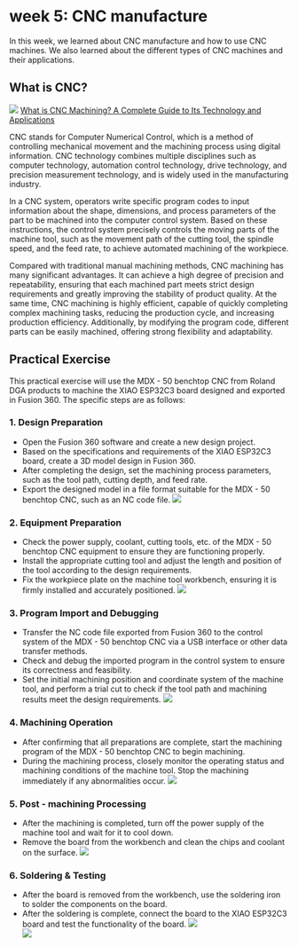 # week 5: CNC manufacture
In this week, we learned about CNC manufacture and how to use CNC machines. We also learned about the different types of CNC machines and their applications.
## What is CNC?
![](https://unncfab.oss-cn-hangzhou.aliyuncs.com/img/tong/20250417091725122.png) [What is CNC Machining? A Complete Guide to Its Technology and Applications](https://machining-quote.com/zh/bolg/what-is-cnc-machining/)

CNC stands for Computer Numerical Control, which is a method of controlling mechanical movement and the machining process using digital information. CNC technology combines multiple disciplines such as computer technology, automation control technology, drive technology, and precision measurement technology, and is widely used in the manufacturing industry.

In a CNC system, operators write specific program codes to input information about the shape, dimensions, and process parameters of the part to be machined into the computer control system. Based on these instructions, the control system precisely controls the moving parts of the machine tool, such as the movement path of the cutting tool, the spindle speed, and the feed rate, to achieve automated machining of the workpiece.

Compared with traditional manual machining methods, CNC machining has many significant advantages. It can achieve a high degree of precision and repeatability, ensuring that each machined part meets strict design requirements and greatly improving the stability of product quality. At the same time, CNC machining is highly efficient, capable of quickly completing complex machining tasks, reducing the production cycle, and increasing production efficiency. Additionally, by modifying the program code, different parts can be easily machined, offering strong flexibility and adaptability.

## Practical Exercise
This practical exercise will use the MDX - 50 benchtop CNC from Roland DGA products to machine the XIAO ESP32C3 board designed and exported in Fusion 360. The specific steps are as follows:

### 1. Design Preparation
- Open the Fusion 360 software and create a new design project.
- Based on the specifications and requirements of the XIAO ESP32C3 board, create a 3D model design in Fusion 360.
- After completing the design, set the machining process parameters, such as the tool path, cutting depth, and feed rate.
- Export the designed model in a file format suitable for the MDX - 50 benchtop CNC, such as an NC code file.
![](https://unncfab.oss-cn-hangzhou.aliyuncs.com/img/tong/20250417093406531.png)
### 2. Equipment Preparation
- Check the power supply, coolant, cutting tools, etc. of the MDX - 50 benchtop CNC equipment to ensure they are functioning properly.
- Install the appropriate cutting tool and adjust the length and position of the tool according to the design requirements.
- Fix the workpiece plate on the machine tool workbench, ensuring it is firmly installed and accurately positioned.
![](https://unncfab.oss-cn-hangzhou.aliyuncs.com/img/tong/632b551f3d34ef95b2ebc71765f0f5a.jpg)
### 3. Program Import and Debugging
- Transfer the NC code file exported from Fusion 360 to the control system of the MDX - 50 benchtop CNC via a USB interface or other data transfer methods.
- Check and debug the imported program in the control system to ensure its correctness and feasibility.
- Set the initial machining position and coordinate system of the machine tool, and perform a trial cut to check if the tool path and machining results meet the design requirements.
![](https://unncfab.oss-cn-hangzhou.aliyuncs.com/img/tong/20250417084654980.png)
### 4. Machining Operation
- After confirming that all preparations are complete, start the machining program of the MDX - 50 benchtop CNC to begin machining.
- During the machining process, closely monitor the operating status and machining conditions of the machine tool. Stop the machining immediately if any abnormalities occur.
![](https://unncfab.oss-cn-hangzhou.aliyuncs.com/img/tong/2c407573e23dd12f8f9bdfa47eaded0.jpg)
### 5. Post - machining Processing
- After the machining is completed, turn off the power supply of the machine tool and wait for it to cool down.
- Remove the board from the workbench and clean the chips and coolant on the surface.
![](https://unncfab.oss-cn-hangzhou.aliyuncs.com/img/tong/20250417095158333.png)
### 6. Soldering & Testing
- After the board is removed from the workbench, use the soldering iron to solder the components on the board.
- After the soldering is complete, connect the board to the XIAO ESP32C3 board and test the functionality of the board.
![](https://unncfab.oss-cn-hangzhou.aliyuncs.com/img/tong/20250417084534264.png)   
![](https://unncfab.oss-cn-hangzhou.aliyuncs.com/img/tong/20250417084420696.png)

